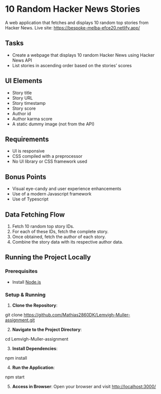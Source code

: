 # 10 Random Hacker News Stories

A web application that fetches and displays 10 random top stories from Hacker News.
Live site: https://bespoke-melba-efce20.netlify.app/

## Tasks

- Create a webpage that displays 10 random Hacker News using Hacker News API
- List stories in ascending order based on the stories’ scores

## UI Elements

- Story title
- Story URL
- Story timestamp
- Story score
- Author id
- Author karma score
- A static dummy image (not from the API)

## Requirements

- UI is responsive
- CSS compiled with a preprocessor
- No UI library or CSS framework used

## Bonus Points

- Visual eye-candy and user experience enhancements
- Use of a modern Javascript framework
- Use of Typescript

## Data Fetching Flow

1. Fetch 10 random top story IDs.
2. For each of these IDs, fetch the complete story.
3. Once obtained, fetch the author of each story.
4. Combine the story data with its respective author data.

## Running the Project Locally

### Prerequisites

- Install [Node.js](https://nodejs.org/)

### Setup & Running

1. **Clone the Repository**:

git clone https://github.com/Mathias2860DK/Lemvigh-Muller-assignment.git

2. **Navigate to the Project Directory**:

cd Lemvigh-Muller-assignment

3. **Install Dependencies**:

npm install

4. **Run the Application**:

npm start

5. **Access in Browser**:
Open your browser and visit [http://localhost:3000/](http://localhost:3000/)
